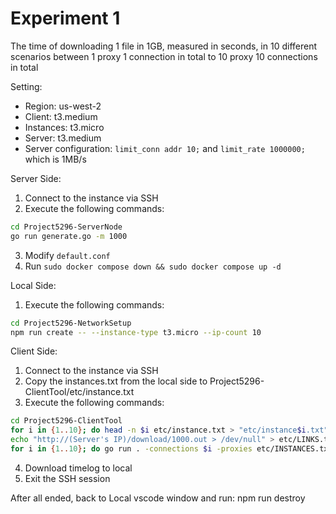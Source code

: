 # Experiment 1

The time of downloading 1 file in 1GB, measured in seconds, in 10 different scenarios between 1 proxy 1 connection in total to 10 proxy 10 connections in total

Setting:
- Region: us-west-2
- Client: t3.medium
- Instances: t3.micro
- Server: t3.medium
- Server configuration: `limit_conn addr 10;` and `limit_rate 1000000;` which is 1MB/s

Server Side:
1. Connect to the instance via SSH
2. Execute the following commands:
```bash
cd Project5296-ServerNode
go run generate.go -m 1000
```
3. Modify `default.conf`
4. Run `sudo docker compose down && sudo docker compose up -d`

Local Side:
1. Execute the following commands:
```bash
cd Project5296-NetworkSetup
npm run create -- --instance-type t3.micro --ip-count 10
```

Client Side:
1. Connect to the instance via SSH
2. Copy the instances.txt from the local side to Project5296-ClientTool/etc/instance.txt
3. Execute the following commands:
```bash
cd Project5296-ClientTool
for i in {1..10}; do head -n $i etc/instance.txt > "etc/instance$i.txt"; done
echo "http://(Server's IP)/download/1000.out > /dev/null" > etc/LINKS.txt
for i in {1..10}; do go run . -connections $i -proxies etc/INSTANCES.txt -requests etc/LINKS.txt -log logs/"$(date -Ins).log" -name Attemp$i -timeLog Experiment1_Result.log; done
```
4. Download timelog to local
5. Exit the SSH session

After all ended, back to Local vscode window and run:
npm run destroy